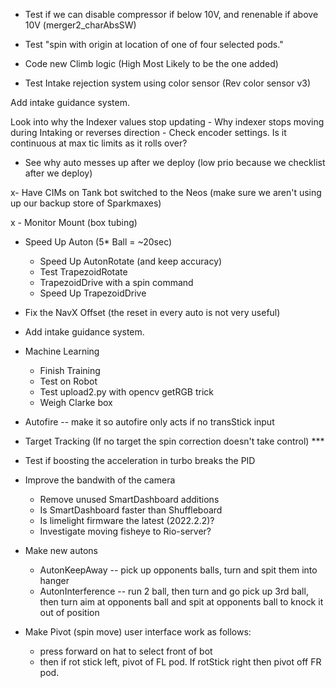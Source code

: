 - Test if we can disable compressor if below 10V, and renenable if above 10V  (merger2_charAbsSW) 

- Test "spin with origin at location of one of four selected pods."

- Code new Climb logic (High Most Likely to be the one added)

- Test Intake rejection system using color sensor (Rev color sensor v3)

Add intake guidance system.

Look into why the Indexer values stop updating
    - Why indexer stops moving during Intaking or reverses direction
    - Check encoder settings.  Is it continuous at max tic limits as it rolls over?

- See why auto messes up after we deploy (low prio because we checklist after we deploy)

x- Have CIMs on Tank bot switched to the Neos (make sure we aren't using up our backup store of Sparkmaxes) 

x - Monitor Mount (box tubing)

- Speed Up Auton (5* Ball = ~20sec)
    - Speed Up AutonRotate (and keep accuracy)
    - Test TrapezoidRotate
    - TrapezoidDrive with a spin command
    - Speed Up TrapezoidDrive

- Fix the NavX Offset (the reset in every auto is not very useful)

- Add intake guidance system.
- Machine Learning
    - Finish Training
    - Test on Robot
    - Test upload2.py with opencv getRGB trick
    - Weigh Clarke box

- Autofire -- make it so autofire only acts if no transStick input

- Target Tracking (If no target the spin correction doesn't take control) ***

- Test if boosting the acceleration in turbo breaks the PID

- Improve the bandwith of the camera
	- Remove unused SmartDashboard additions
	- Is SmartDashboard faster than Shuffleboard
    - Is limelight firmware the latest (2022.2.2)?
    - Investigate moving fisheye to Rio-server?
  

- Make new autons
    - AutonKeepAway -- pick up opponents balls, turn and spit them into hanger
    - AutonInterference -- run 2 ball, then turn and go pick up 3rd ball, then turn aim at opponents ball and spit at opponents ball to knock it out of position

- Make Pivot (spin move) user interface work as follows:
    - press forward on hat to select front of bot
    - then if rot stick left, pivot of FL pod.  If rotStick right then pivot off FR pod.

